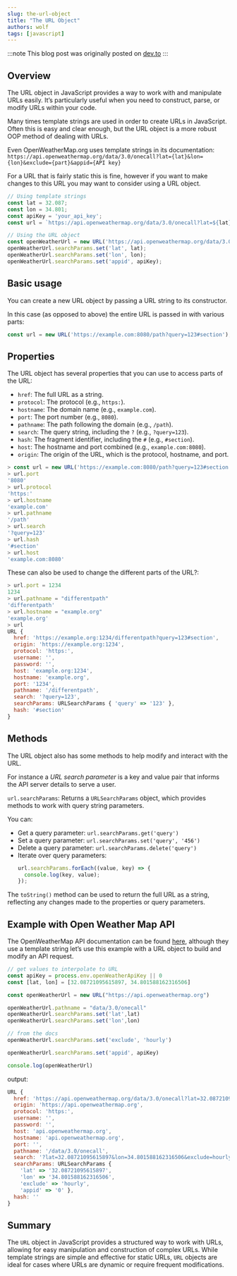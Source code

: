 ```yaml
---
slug: the-url-object
title: "The URL Object"
authors: wolf
tags: [javascript]
---
```



:::note
This blog post was originally posted on [dev.to](https://dev.to/wolfmath/the-url-object-3485)
:::


## Overview

The URL object in JavaScript provides a way to work with and manipulate URLs easily. It’s particularly useful when you need to construct, parse, or modify URLs within your code.

<!-- truncate -->

Many times template strings are used in order to create URLs in JavaScript. Often this is easy and clear enough, but the URL object is a more robust OOP method of dealing with URLs.

Even OpenWeatherMap.org uses template strings in its documentation: `https://api.openweathermap.org/data/3.0/onecall?lat={lat}&lon={lon}&exclude={part}&appid={API key}`

For a URL that is fairly static this is fine, however if you want to make changes to this URL you may want to consider using a URL object. 

```javascript
// Using template strings
const lat = 32.087;
const lon = 34.801;
const apiKey = 'your_api_key';
const url = `https://api.openweathermap.org/data/3.0/onecall?lat=${lat}&lon=${lon}&appid=${apiKey}`;

// Using the URL object
const openWeatherUrl = new URL('https://api.openweathermap.org/data/3.0/onecall');
openWeatherUrl.searchParams.set('lat', lat);
openWeatherUrl.searchParams.set('lon', lon);
openWeatherUrl.searchParams.set('appid', apiKey);
```

## Basic usage
You can create a new URL object by passing a URL string to its constructor.

In this case (as opposed to above) the entire URL is passed in with various parts:

```javascript
const url = new URL('https://example.com:8080/path?query=123#section');
```

## Properties
The URL object has several properties that you can use to access parts of the URL:

- `href`: The full URL as a string.
- `protocol`: The protocol (e.g., `https:`).
- `hostname`: The domain name (e.g., `example.com`).
- `port`: The port number (e.g., `8080`).
- `pathname`: The path following the domain (e.g., `/path`).
- `search`: The query string, including the `?` (e.g., `?query=123`).
- `hash`: The fragment identifier, including the `#` (e.g., `#section`).
- `host`: The hostname and port combined (e.g., `example.com:8080`).
- `origin`: The origin of the URL, which is the protocol, hostname, and port.

```javascript
> const url = new URL('https://example.com:8080/path?query=123#section');
> url.port
'8080'
> url.protocol
'https:'
> url.hostname
'example.com'
> url.pathname
'/path'
> url.search
'?query=123'
> url.hash
'#section'
> url.host
'example.com:8080'
```

These can also be used to change the different parts of the URL?:

```javascript
> url.port = 1234
1234
> url.pathname = "differentpath"
'differentpath'
> url.hostname = "example.org"
'example.org'
> url
URL {
  href: 'https://example.org:1234/differentpath?query=123#section',
  origin: 'https://example.org:1234',
  protocol: 'https:',
  username: '',
  password: '',
  host: 'example.org:1234',
  hostname: 'example.org',
  port: '1234',
  pathname: '/differentpath',
  search: '?query=123',
  searchParams: URLSearchParams { 'query' => '123' },
  hash: '#section'
}
```

## Methods

The URL object also has some methods to help modify and interact with the URL.

For instance a _URL search parameter_ is a key and value pair that informs the API server details to serve a user.

`url.searchParams`: Returns a `URLSearchParams` object, which provides methods to work with query string parameters. 

You can:

- Get a query parameter: `url.searchParams.get('query')`
- Set a query parameter: `url.searchParams.set('query', '456')`
- Delete a query parameter: `url.searchParams.delete('query')`
- Iterate over query parameters:
  ```javascript
  url.searchParams.forEach((value, key) => {
    console.log(key, value);
  });
  ```

The `toString()` method can be used to return the full URL as a string, reflecting any changes made to the properties or query parameters.

## Example with Open Weather Map API

The OpenWeatherMap API documentation can be found [here](https://openweathermap.org/api/one-call-3), although they use a template string let’s use this example with a URL object to build and modify an API request.

```javascript
// get values to interpolate to URL
const apiKey = process.env.openWeatherApiKey || 0
const [lat, lon] = [32.08721095615897, 34.801588162316506]

const openWeatherUrl = new URL("https://api.openweathermap.org")

openWeatherUrl.pathname = "data/3.0/onecall"
openWeatherUrl.searchParams.set('lat',lat)
openWeatherUrl.searchParams.set('lon',lon)

// from the docs
openWeatherUrl.searchParams.set('exclude', 'hourly')

openWeatherUrl.searchParams.set('appid', apiKey)

console.log(openWeatherUrl)
```

output:
```javascript
URL {
  href: 'https://api.openweathermap.org/data/3.0/onecall?lat=32.08721095615897&lon=34.801588162316506&exclude=hourly&appid=0',
  origin: 'https://api.openweathermap.org',
  protocol: 'https:',
  username: '',
  password: '',
  host: 'api.openweathermap.org',
  hostname: 'api.openweathermap.org',
  port: '',
  pathname: '/data/3.0/onecall',
  search: '?lat=32.08721095615897&lon=34.801588162316506&exclude=hourly&appid=0',
  searchParams: URLSearchParams {
    'lat' => '32.08721095615897',
    'lon' => '34.801588162316506',
    'exclude' => 'hourly',
    'appid' => '0' },
  hash: ''
}
```

## Summary
The `URL` object in JavaScript provides a structured way to work with URLs, allowing for easy manipulation and construction of complex URLs. While template strings are simple and effective for static URLs, `URL` objects are ideal for cases where URLs are dynamic or require frequent modifications.
